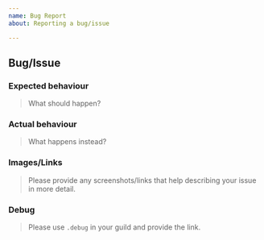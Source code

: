 ```yaml
---
name: Bug Report
about: Reporting a bug/issue

---
```


## Bug/Issue
### Expected behaviour
> What should happen?
<!-- Please write below this line -->


### Actual behaviour
> What happens instead?
<!-- Please write below this line -->


### Images/Links
> Please provide any screenshots/links that help describing your issue in more detail.
<!-- Links can be added through [Your text](Your link) or by simply putting the link here -->
<!-- Images can be added through ![](Your image link) or by copying the image and pasting it here (Ctrl + V) -->
<!-- Please write below this line -->


### Debug
> Please use `.debug` in your guild and provide the link.
<!-- Please write below this line -->
